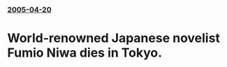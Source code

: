 ### [2005-04-20](/news/2005/04/20/index.md)

#  World-renowned Japanese novelist Fumio Niwa dies in Tokyo. 



